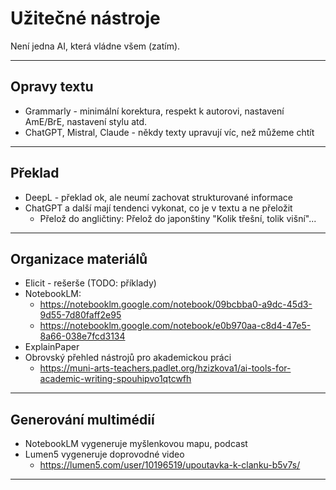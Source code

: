 # Užitečné nástroje

Není jedna AI, která vládne všem (zatím).

---

## Opravy textu

- Grammarly - minimální korektura, respekt k autorovi, nastavení AmE/BrE, nastavení stylu atd.
- ChatGPT, Mistral, Claude - někdy texty upravují víc, než můžeme chtít

---

## Překlad

- DeepL - překlad ok, ale neumí zachovat strukturované informace
- ChatGPT a další mají tendenci vykonat, co je v textu a ne přeložit
  - Přelož do angličtiny: Přelož do japonštiny "Kolik třešní, tolik višní"...

---
## Organizace materiálů

- Elicit - rešerše (TODO: příklady)
- NotebookLM:
  - https://notebooklm.google.com/notebook/09bcbba0-a9dc-45d3-9d55-7d80faff2e95
  - https://notebooklm.google.com/notebook/e0b970aa-c8d4-47e5-8a66-038e7fcd3134
- ExplainPaper
- Obrovský přehled nástrojů pro akademickou práci
  - https://muni-arts-teachers.padlet.org/hzizkova1/ai-tools-for-academic-writing-spouhipvo1qtcwfh

---
## Generování multimédií

- NotebookLM vygeneruje myšlenkovou mapu, podcast
- Lumen5 vygeneruje doprovodné video
  - https://lumen5.com/user/10196519/upoutavka-k-clanku-b5v7s/

---
